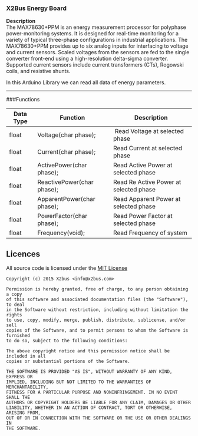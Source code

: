 ### X2Bus Energy Board
  
**Description**  
The MAX78630+PPM is an energy measurement processor for polyphase power-monitoring systems. It is designed for real-time monitoring for a variety of typical three-phase configurations in industrial applications. The MAX78630+PPM provides up to six analog inputs for interfacing to voltage and current sensors. Scaled voltages from the sensors are fed to the single converter front-end using a high-resolution delta-sigma converter. Supported current sensors include current transformers (CTs), Rogowski coils, and resistive shunts.  
  
In this Arduino Library we can read all data of energy parameters.
***
###Functions  
  
| Data Type | Function                    | Description                               |
|-----------|-----------------------------|-------------------------------------------|
| float     | Voltage(char phase);		  | Read Voltage at selected phase            |
| float     | Current(char phase);		  | Read Current at selected phase            |
| float     | ActivePower(char phase);	  | Read Active Power at selected phase       |
| float     | ReactivePower(char phase);  | Read Re Active Power at selected phase    |
| float     | ApparentPower(char phase);  | Read Apparent Power at selected phase     |
| float     | PowerFactor(char phase);	  | Read Power Factor at selected phase       |
| float     | Frequency(void);			  | Read Frequency of system                  |

## Licences

All source code is licensed under the [MIT License](http://opensource.org/licenses/MIT)

	Copyright (c) 2015 X2bus <info@x2bus.com>
	 
	Permission is hereby granted, free of charge, to any person obtaining a copy
	of this software and associated documentation files (the "Software"), to deal
	in the Software without restriction, including without limitation the rights
	to use, copy, modify, merge, publish, distribute, sublicense, and/or sell
	copies of the Software, and to permit persons to whom the Software is furnished
	to do so, subject to the following conditions:
	 
	The above copyright notice and this permission notice shall be included in all
	copies or substantial portions of the Software.
	 
	THE SOFTWARE IS PROVIDED "AS IS", WITHOUT WARRANTY OF ANY KIND, EXPRESS OR
	IMPLIED, INCLUDING BUT NOT LIMITED TO THE WARRANTIES OF MERCHANTABILITY,
	FITNESS FOR A PARTICULAR PURPOSE AND NONINFRINGEMENT. IN NO EVENT SHALL THE
	AUTHORS OR COPYRIGHT HOLDERS BE LIABLE FOR ANY CLAIM, DAMAGES OR OTHER
	LIABILITY, WHETHER IN AN ACTION OF CONTRACT, TORT OR OTHERWISE, ARISING FROM,
	OUT OF OR IN CONNECTION WITH THE SOFTWARE OR THE USE OR OTHER DEALINGS IN
	THE SOFTWARE.
